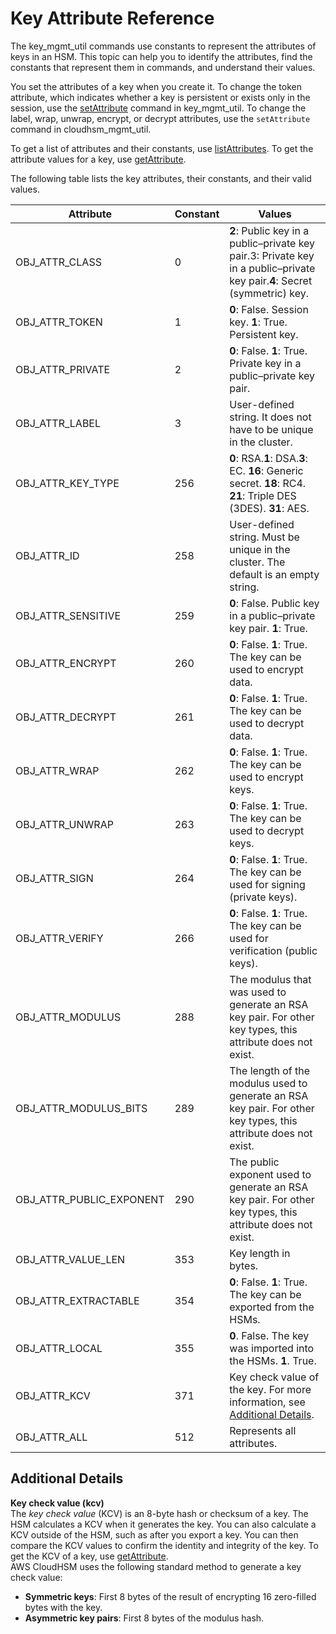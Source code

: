 # Key Attribute Reference<a name="key-attribute-table"></a>

The key\_mgmt\_util commands use constants to represent the attributes of keys in an HSM\. This topic can help you to identify the attributes, find the constants that represent them in commands, and understand their values\. 

You set the attributes of a key when you create it\. To change the token attribute, which indicates whether a key is persistent or exists only in the session, use the [setAttribute](key_mgmt_util-setAttribute.md) command in key\_mgmt\_util\. To change the label, wrap, unwrap, encrypt, or decrypt attributes, use the `setAttribute` command in cloudhsm\_mgmt\_util\.

To get a list of attributes and their constants, use [listAttributes](key_mgmt_util-listAttributes.md)\. To get the attribute values for a key, use [getAttribute](key_mgmt_util-getAttribute.md)\.

The following table lists the key attributes, their constants, and their valid values\.


| Attribute | Constant | Values | 
| --- | --- | --- | 
|  OBJ\_ATTR\_CLASS  |  0  | **2**: Public key in a public–private key pair\.3: Private key in a public–private key pair\.**4**: Secret \(symmetric\) key\. | 
|  OBJ\_ATTR\_TOKEN  |  1  |  **0**: False\. Session key\. **1**: True\. Persistent key\.  | 
|  OBJ\_ATTR\_PRIVATE  |  2  |  **0**: False\.  **1**: True\. Private key in a public–private key pair\.  | 
|  OBJ\_ATTR\_LABEL  |  3  | User\-defined string\. It does not have to be unique in the cluster\. | 
|  OBJ\_ATTR\_KEY\_TYPE  | 256 |  **0**: RSA\.**1**: DSA\.**3**: EC\. **16**: Generic secret\. **18**: RC4\. **21**: Triple DES \(3DES\)\. **31**: AES\. | 
|  OBJ\_ATTR\_ID  | 258 |  User\-defined string\. Must be unique in the cluster\. The default is an empty string\. | 
|  OBJ\_ATTR\_SENSITIVE  |  259  |  **0**: False\. Public key in a public–private key pair\. **1**: True\.   | 
|  OBJ\_ATTR\_ENCRYPT  |  260  |  **0**: False\.  **1**: True\. The key can be used to encrypt data\.   | 
|  OBJ\_ATTR\_DECRYPT  |  261  |  **0**: False\.  **1**: True\. The key can be used to decrypt data\.  | 
|  OBJ\_ATTR\_WRAP  |  262  |  **0**: False\.  **1**: True\. The key can be used to encrypt keys\.  | 
|  OBJ\_ATTR\_UNWRAP  |  263  |  **0**: False\.  **1**: True\. The key can be used to decrypt keys\.  | 
|  OBJ\_ATTR\_SIGN  |  264  |  **0**: False\.  **1**: True\. The key can be used for signing \(private keys\)\.  | 
|  OBJ\_ATTR\_VERIFY  |  266  |  **0**: False\.  **1**: True\. The key can be used for verification \(public keys\)\.  | 
|  OBJ\_ATTR\_MODULUS  |  288  |  The modulus that was used to generate an RSA key pair\.  For other key types, this attribute does not exist\.  | 
|  OBJ\_ATTR\_MODULUS\_BITS  |  289  |  The length of the modulus used to generate an RSA key pair\. For other key types, this attribute does not exist\.  | 
|  OBJ\_ATTR\_PUBLIC\_EXPONENT  |  290  |  The public exponent used to generate an RSA key pair\. For other key types, this attribute does not exist\.  | 
|  OBJ\_ATTR\_VALUE\_LEN  |  353  |  Key length in bytes\.  | 
|  OBJ\_ATTR\_EXTRACTABLE  |  354  |  **0**: False\.  **1**: True\. The key can be exported from the HSMs\.  | 
|  OBJ\_ATTR\_LOCAL  |  355  |  **0**\. False\. The key was imported into the HSMs\. **1**\. True\.   | 
|  OBJ\_ATTR\_KCV  |  371  |  Key check value of the key\. For more information, see [Additional Details](#key-attribute-table-details)\.  | 
|  OBJ\_ATTR\_ALL  |  512  |  Represents all attributes\.  | 

## Additional Details<a name="key-attribute-table-details"></a>

**Key check value \(kcv\)**  
The *key check value* \(KCV\) is an 8\-byte hash or checksum of a key\. The HSM calculates a KCV when it generates the key\. You can also calculate a KCV outside of the HSM, such as after you export a key\. You can then compare the KCV values to confirm the identity and integrity of the key\. To get the KCV of a key, use [getAttribute](key_mgmt_util-getAttribute.md)\.  
AWS CloudHSM uses the following standard method to generate a key check value:  
+ **Symmetric keys**: First 8 bytes of the result of encrypting 16 zero\-filled bytes with the key\.
+ **Asymmetric key pairs**: First 8 bytes of the modulus hash\.